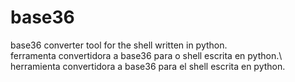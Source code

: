 # base36
base36 converter tool for the shell written in python.  
ferramenta convertidora a base36 para o shell escrita en python.\ 
herramienta convertidora a base36 para el shell escrita en python.
